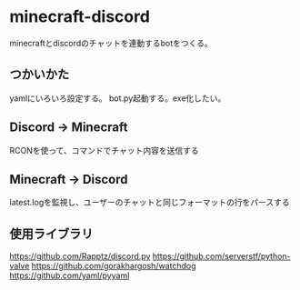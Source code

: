 # minecraft-discord
minecraftとdiscordのチャットを連動するbotをつくる。

## つかいかた
yamlにいろいろ設定する。
bot.py起動する。exe化したい。

## Discord -> Minecraft
RCONを使って、コマンドでチャット内容を送信する

## Minecraft -> Discord
latest.logを監視し、ユーザーのチャットと同じフォーマットの行をパースする

## 使用ライブラリ
https://github.com/Rapptz/discord.py
https://github.com/serverstf/python-valve
https://github.com/gorakhargosh/watchdog
https://github.com/yaml/pyyaml
